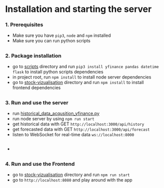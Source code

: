 # Installation and starting the server

### 1. Prerequisites
- Make sure you have `pip3`, `node` and `npm` installed 
- Make sure you can run python scripts
##
### 2. Package installation
- go to [scripts](src%2Fdata%2Fscripts) directory and run `pip3 install yfinance pandas datetime flask` to install python scripts dependencies
- in project root, run `npm install` to install node server dependencies
- go to [stock-vizualisation](stock-vizualisation) directory and run `npm install` to install frontend dependencies
## 
### 3. Run and use the server
- run [historical_data_acqusition_yfinance.py](src%2Fdata%2Fscripts%2Fhistorical_data_acqusition_yfinance.py)
- run node server by using `npm run start`
- get historical data with GET `http://localhost:3000/api/history`
- get forecasted data with GET `http://localhost:3000/api/forecast`
- listen to WebSocket for real-time data `ws://localhost:8000`
- ## 
### 4. Run and use the Frontend
- go to [stock-vizualisation](stock-vizualisation) directory and run `npm run start`
- go to `http://localhost:8080` and play around with the app
